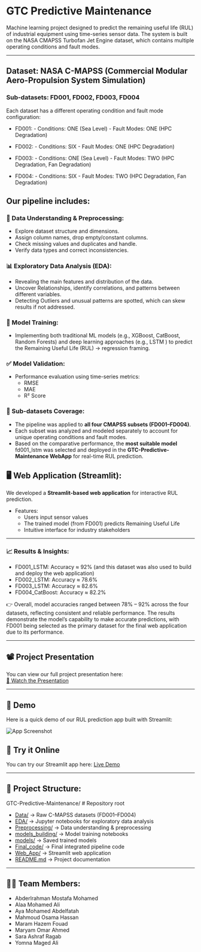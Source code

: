 # GTC Predictive Maintenance
Machine learning project designed to predict the remaining useful life (RUL) of industrial equipment using time-series sensor data. 
The system is built on the NASA CMAPSS Turbofan Jet Engine dataset, which contains multiple operating conditions and fault modes.

---
## Dataset: NASA C-MAPSS (Commercial Modular Aero-Propulsion System Simulation)  
### Sub-datasets: FD001, FD002, FD003, FD004  
Each dataset has a different operating condition and fault mode configuration:  
  - FD001: - Conditions: ONE (Sea Level)
           - Fault Modes: ONE (HPC Degradation)
    
  - FD002: - Conditions: SIX
           - Fault Modes: ONE (HPC Degradation)
    
  - FD003: - Conditions: ONE (Sea Level)
           - Fault Modes: TWO (HPC Degradation, Fan Degradation)
      
  - FD004: - Conditions: SIX
           - Fault Modes: TWO (HPC Degradation, Fan Degradation)
  
## Our pipeline includes:

### 🔧 Data Understanding & Preprocessing: 
- Explore dataset structure and dimensions.
- Assign column names, drop empty/constant columns.
- Check missing values and duplicates and handle.
- Verify data types and correct inconsistencies.
 
### 📊 Exploratory Data Analysis (EDA): 
- Revealing the main features and distribution of the data.
- Uncover Relationships, identify correlations, and patterns between different variables.
- Detecting Outliers and unusual patterns are spotted, which can skew results if not addressed.

### 🤖 Model Training: 
- Implementing both traditional ML models (e.g., XGBoost, CatBoost, Random Forests) and deep learning approaches (e.g., LSTM ) to predict
the Remaining Useful Life (RUL) → regression framing. 

### ✅ Model Validation: 
- Performance evaluation using time-series metrics:  
  - RMSE  
  - MAE  
  - R² Score

 ### 📂 Sub-datasets Coverage:
- The pipeline was applied to **all four CMAPSS subsets (FD001–FD004)**.  
- Each subset was analyzed and modeled separately to account for unique operating conditions and fault modes.  
- Based on the comparative performance, the **most suitable model** fd001_lstm was selected and deployed in the **GTC-Predictive-Maintenance WebApp** for real-time RUL prediction.

## 🖥️ Web Application (Streamlit):
We developed a **Streamlit-based web application** for interactive RUL prediction.  
- Features:  
    - Users input sensor values  
    - The trained model (from FD001) predicts Remaining Useful Life  
    - Intuitive interface for industry stakeholders  
---
### 📈 Results & Insights:
- FD001_LSTM: Accuracy ≈ 92% (and this dataset was also used to build and deploy the web application)
- FD002_LSTM: Accuracy ≈ 78.6%
- FD003_LSTM: Accuracy ≈ 82.6%
- FD004_CatBoost: Accuracy ≈ 82.2%

👉 Overall, model accuracies ranged between 78% – 92% across the four datasets, reflecting consistent 
and reliable performance. The results demonstrate the model’s capability to make accurate predictions, with FD001 being selected 
as the primary dataset for the final web application due to its performance.

---
## 📽️ Project Presentation

You can view our full project presentation here:  
[🔗 Watch the Presentation](https://gamma.app/docs/The-Challenge-Were-Solving-x9700b2zw3vz7z7?mode=doc)

---

## 🚀 Demo  

Here is a quick demo of our RUL prediction app built with Streamlit:

![App Screenshot](App/demo.png)


## 🚀 Try it Online
You can try our Streamlit app here: [Live Demo](https://your-app-name.streamlit.app)

----

## 📂 Project Structure:
GTC-Predictive-Maintenance/ # Repository root

- [Data/](./Data) → Raw C-MAPSS datasets (FD001–FD004)  
- [EDA/](./EDA) → Jupyter notebooks for exploratory data analysis  
- [Preprocessing/](./Preprocessing) → Data understanding & preprocessing  
- [models_building/](./models_building) → Model training notebooks  
- [models/](./models) → Saved trained models  
- [Final_code/](./Final_code) → Final integrated pipeline code  
- [Web_App/](./Web_App) → Streamlit web application  
- [README.md](./README.md) → Project documentation  

---

## 👩‍💻 Team Members:
- Abderlrahman Mostafa Mohamed
- Alaa Mohamed Ali 
- Aya Mohamed Abdelfatah
- Mahmoud Osama Hassan
- Maram Hazem Fouad
- Maryam Omar Ahmed
- Sara Ashraf Ragab
- Yomna Maged Ali 
